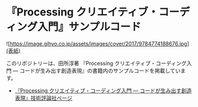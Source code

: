 # 『Processing クリエイティブ・コーディング入門』サンプルコード

![https://image.gihyo.co.jp/assets/images/cover/2017/9784774188676.jpg](表紙)

このリポジトリーは、田所淳著 『Processing クリエイティブ・コーディング入門 ― コードが生み出す創造表現』の書籍内のサンプルコードを掲載しています。

- [『Processing クリエイティブ・コーディング入門 ― コードが生み出す創造表現』技術評論社ページ](http://gihyo.jp/book/2017/978-4-7741-8867-6)
